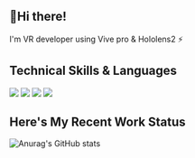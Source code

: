 ## 👋Hi there!
I'm VR developer using Vive pro & Hololens2 ⚡

## Technical Skills & Languages
<img src = "https://img.shields.io/badge/Unity-222324?style=flat-square&logo=Unity&logoColor=white"/> <img src="https://img.shields.io/badge/Kotlin-7F52FF?style=flat-square&logo=Kotlin&logoColor=white"/> 
<img src = "https://img.shields.io/badge/Microsoft Azure-0078D4?style=flat-square&logo=Microsoft Azure&logoColor=white"/> <img src = "https://img.shields.io/badge/Numpy-013243?style=flat-square&logo=Numpy&logoColor=white"/> 

## Here's My Recent Work Status
![Anurag's GitHub stats](https://github-readme-stats.vercel.app/api?username=JunHyeong13&show_icons=true&theme=radical)
